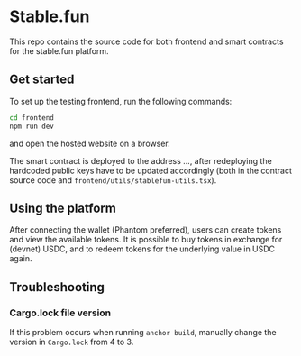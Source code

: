 # Stable.fun

This repo contains the source code for both frontend and smart contracts for the stable.fun platform.

## Get started

To set up the testing frontend, run the following commands:

```bash
cd frontend
npm run dev
```

and open the hosted website on a browser.

The smart contract is deployed to the address ..., after redeploying the hardcoded public keys have to be updated accordingly (both in the contract source code and `frontend/utils/stablefun-utils.tsx`).

## Using the platform

After connecting the wallet (Phantom preferred), users can create tokens and view the available tokens.
It is possible to buy tokens in exchange for (devnet) USDC, and to redeem tokens for the underlying value in USDC again.

## Troubleshooting

### Cargo.lock file version

If this problem occurs when running `anchor build`, manually change the version in `Cargo.lock` from 4 to 3.
